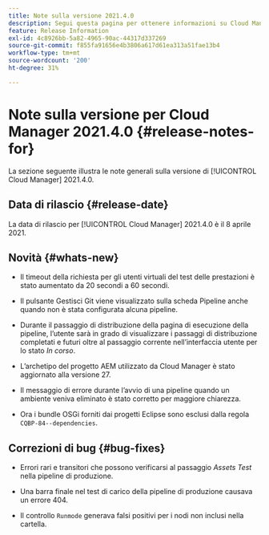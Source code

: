 ```yaml
---
title: Note sulla versione 2021.4.0
description: Segui questa pagina per ottenere informazioni su Cloud Manager 2021.4.0
feature: Release Information
exl-id: 4c8926bb-5a82-4965-90ac-44317d337269
source-git-commit: f855fa91656e4b3806a617d61ea313a51fae13b4
workflow-type: tm+mt
source-wordcount: '200'
ht-degree: 31%

---
```


# Note sulla versione per Cloud Manager 2021.4.0 {#release-notes-for}

La sezione seguente illustra le note generali sulla versione di [!UICONTROL Cloud Manager] 2021.4.0.

## Data di rilascio {#release-date}

La data di rilascio per [!UICONTROL Cloud Manager] 2021.4.0 è il 8 aprile 2021.

## Novità {#whats-new}

* Il timeout della richiesta per gli utenti virtuali del test delle prestazioni è stato aumentato da 20 secondi a 60 secondi.

* Il pulsante Gestisci Git viene visualizzato sulla scheda Pipeline anche quando non è stata configurata alcuna pipeline.

* Durante il passaggio di distribuzione della pagina di esecuzione della pipeline, l’utente sarà in grado di visualizzare i passaggi di distribuzione completati e futuri oltre al passaggio corrente nell’interfaccia utente per lo stato *In corso*.

* L’archetipo del progetto AEM utilizzato da Cloud Manager è stato aggiornato alla versione 27.

* Il messaggio di errore durante l’avvio di una pipeline quando un ambiente veniva eliminato è stato corretto per maggiore chiarezza.

* Ora i bundle OSGi forniti dai progetti Eclipse sono esclusi dalla regola `CQBP-84--dependencies`.

## Correzioni di bug {#bug-fixes}

* Errori rari e transitori che possono verificarsi al passaggio *Assets Test* nella pipeline di produzione.

* Una barra finale nel test di carico della pipeline di produzione causava un errore 404.

* Il controllo `Runmode` generava falsi positivi per i nodi non inclusi nella cartella.
